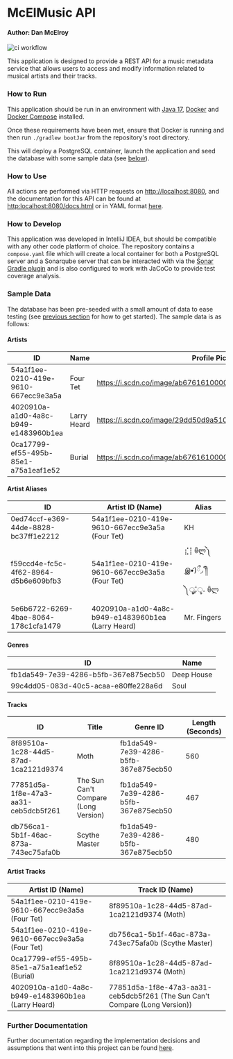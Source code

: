 # McElMusic API

#### Author: Dan McElroy

![ci workflow](https://github.com/Dan-McElroy/mcelmusic.api/actions/workflows/ci.yml/badge.svg)

This application is designed to provide a REST API for a music metadata service that allows users to access and modify
information related to musical artists and their tracks. 

### How to Run

This application should be run in an environment with [Java 17](https://openjdk.org/projects/jdk/17/), 
[Docker](https://www.docker.com/) and [Docker Compose](https://github.com/docker/compose) installed.

Once these requirements have been met, ensure that Docker is running and then run `./gradlew bootJar` from
the repository's root directory.

This will deploy a PostgreSQL container, launch the application and seed the database with some sample data
(see [below](#further-documentation)).

### How to Use

All actions are performed via HTTP requests on [http://localhost:8080](http:localhost:8080), and the documentation for 
this API can be found at [http:localhost:8080/docs.html](http:localhost:8080/docs.html) or in YAML format
[here](src/main/resources/public/openapi.yml).

### How to Develop

This application was developed in IntelliJ IDEA, but should be compatible with any other code platform of choice. The
repository contains a `compose.yaml` file which will create a local container for both a PostgreSQL server and a
Sonarqube server that can be interacted with via the 
[Sonar Gradle plugin](https://redirect.sonarsource.com/doc/gradle.html) and is also configured to work with JaCoCo to
provide test coverage analysis.

### Sample Data

The database has been pre-seeded with a small amount of data to ease testing (see [previous section](#how-to-use)
for how to get started). The sample data is as follows:

#### Artists
| ID                                   | Name        | Profile Picture URL                                              |
|--------------------------------------|-------------|------------------------------------------------------------------|
| 54a1f1ee-0210-419e-9610-667ecc9e3a5a | Four Tet    | https://i.scdn.co/image/ab6761610000517484e29d09b4917bec2700a0d7 |
| 4020910a-a1d0-4a8c-b949-e1483960b1ea | Larry Heard | https://i.scdn.co/image/29dd50d9a51002524ea2354c9fed0b5ec34b8ae6 |
| 0ca17799-ef55-495b-85e1-a75a1eaf1e52 | Burial      | https://i.scdn.co/image/ab676161000051744be7334b7aed9ca32a732aeb |


#### Artist Aliases
| ID                                   | Artist ID (Name)                                   | Alias                |
|--------------------------------------|----------------------------------------------------|----------------------|
| 0ed74ccf-e369-44de-8828-bc37ff1e2212 | 54a1f1ee-0210-419e-9610-667ecc9e3a5a (Four Tet)    | KH                   |
| f59ccd4e-fc5c-4f62-8964-d5b6e609bfb3 | 54a1f1ee-0210-419e-9610-667ecc9e3a5a (Four Tet)    | ⣎⡇ꉺლ༽இ•̛)ྀ◞ ༎ຶ ༽ৣৢ؞ৢ؞ؖ ꉺლ |
| 5e6b6722-6269-4bae-8064-178c1cfa1479 | 4020910a-a1d0-4a8c-b949-e1483960b1ea (Larry Heard) | Mr. Fingers          |

#### Genres
| ID                                   | Name       |
|--------------------------------------|------------|
| fb1da549-7e39-4286-b5fb-367e875ecb50 | Deep House |
| 99c4dd05-083d-40c5-acaa-e80ffe228a6d | Soul       |

#### Tracks
| ID                                   | Title                                | Genre ID                             | Length (Seconds) | 
|--------------------------------------|--------------------------------------|--------------------------------------|------------------|
| 8f89510a-1c28-44d5-87ad-1ca2121d9374 | Moth                                 | fb1da549-7e39-4286-b5fb-367e875ecb50 | 560              |
| 77851d5a-1f8e-47a3-aa31-ceb5dcb5f261 | The Sun Can't Compare (Long Version) | fb1da549-7e39-4286-b5fb-367e875ecb50 | 467              |
| db756ca1-5b1f-46ac-873a-743ec75afa0b | Scythe Master                        | fb1da549-7e39-4286-b5fb-367e875ecb50 | 480              |

#### Artist Tracks
| Artist ID (Name)                                   | Track ID (Name)                                                             |
|----------------------------------------------------|-----------------------------------------------------------------------------|
| 54a1f1ee-0210-419e-9610-667ecc9e3a5a (Four Tet)    | 8f89510a-1c28-44d5-87ad-1ca2121d9374 (Moth)                                 |
| 54a1f1ee-0210-419e-9610-667ecc9e3a5a (Four Tet)    | db756ca1-5b1f-46ac-873a-743ec75afa0b (Scythe Master)                        |
| 0ca17799-ef55-495b-85e1-a75a1eaf1e52 (Burial)      | 8f89510a-1c28-44d5-87ad-1ca2121d9374 (Moth)                                 |
| 4020910a-a1d0-4a8c-b949-e1483960b1ea (Larry Heard) | 77851d5a-1f8e-47a3-aa31-ceb5dcb5f261 (The Sun Can't Compare (Long Version)) |


### Further Documentation

Further documentation regarding the implementation decisions and assumptions that went into this project can be found
[here](docs/decisions-assumptions.md).